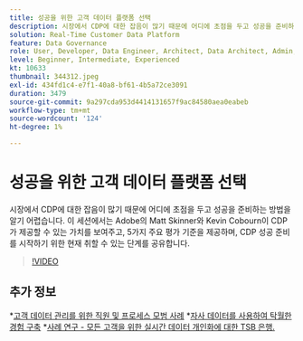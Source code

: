 ```yaml
---
title: 성공을 위한 고객 데이터 플랫폼 선택
description: 시장에서 CDP에 대한 잡음이 많기 때문에 어디에 초점을 두고 성공을 준비하는 방법을 알기 어렵습니다.
solution: Real-Time Customer Data Platform
feature: Data Governance
role: User, Developer, Data Engineer, Architect, Data Architect, Admin, Leader
level: Beginner, Intermediate, Experienced
kt: 10633
thumbnail: 344312.jpeg
exl-id: 434fd1c4-e7f1-40a8-bf61-4b5a72ce3091
duration: 3479
source-git-commit: 9a297cda953d4414131657f9ac84580aea0eabeb
workflow-type: tm+mt
source-wordcount: '124'
ht-degree: 1%

---
```


# 성공을 위한 고객 데이터 플랫폼 선택

시장에서 CDP에 대한 잡음이 많기 때문에 어디에 초점을 두고 성공을 준비하는 방법을 알기 어렵습니다. 이 세션에서는 Adobe의 Matt Skinner와 Kevin Cobourn이 CDP가 제공할 수 있는 가치를 보여주고, 5가지 주요 평가 기준을 제공하며, CDP 성공 준비를 시작하기 위한 현재 취할 수 있는 단계를 공유합니다.

>[!VIDEO](https://video.tv.adobe.com/v/344312/?quality=12&learn=on)

## 추가 정보

*[고객 데이터 관리를 위한 직원 및 프로세스 모범 사례](people-and-process.md)
*[자사 데이터를 사용하여 탁월한 경험 구축](https://experienceleague.adobe.com/docs/events/customer-data-management-voices-recordings/industry/build-superb-experiences-with-your-first-party-data.html?lang=ko)
*[사례 연구 - 모든 고객을 위한 실시간 데이터 개인화에 대한 TSB 은행.](https://business.adobe.com/customer-success-stories/tsb-case-study.html)
